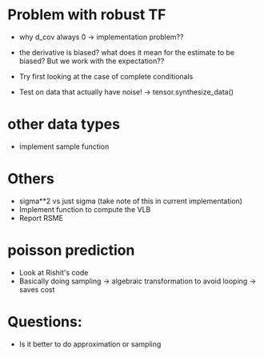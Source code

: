 # Problem with robust TF

- why d_cov always 0 -> implementation problem??

- the derivative is biased? what does it mean for the estimate to be biased? But we work
with the expectation??

- Try first looking at the case of complete conditionals

- Test on data that actually have noise! -> tensor.synthesize_data()


# other data types
- implement sample function

# Others
- sigma**2 vs just sigma (take note of this in current implementation)
- Implement function to compute the VLB
- Report RSME

# poisson prediction
- Look at Rishit's code
- Basically doing sampling -> algebraic transformation to avoid looping -> saves cost

# Questions: 
- Is it better to do approximation or sampling






